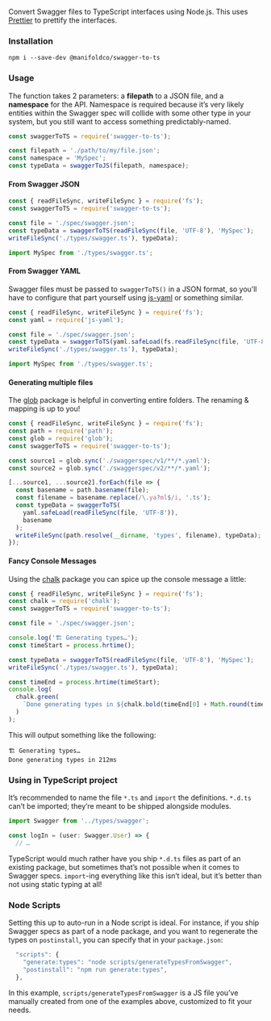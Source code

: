 Convert Swagger files to TypeScript interfaces using Node.js. This uses
[Prettier][prettier] to prettify the interfaces.

### Installation

```shell
npm i --save-dev @manifoldco/swagger-to-ts
```

### Usage

The function takes 2 parameters: a **filepath** to a JSON file, and a
**namespace** for the API. Namespace is required because it’s very likely
entities within the Swagger spec will collide with some other type in your
system, but you still want to access something predictably-named.

```js
const swaggerToTS = require('swagger-to-ts');

const filepath = './path/to/my/file.json';
const namespace = 'MySpec';
const typeData = swaggerToJS(filepath, namespace);
```

#### From Swagger JSON

```js
const { readFileSync, writeFileSync } = require('fs');
const swaggerToTS = require('swagger-to-ts');

const file = './spec/swagger.json';
const typeData = swaggerToTS(readFileSync(file, 'UTF-8'), 'MySpec');
writeFileSync('./types/swagger.ts'), typeData);
```

```js
import MySpec from './types/swagger.ts';
```

#### From Swagger YAML

Swagger files must be passed to `swaggerToTS()` in a JSON format, so you’ll
have to configure that part yourself using [js-yaml][js-yaml] or something
similar.

```js
const { readFileSync, writeFileSync } = require('fs');
const yaml = require('js-yaml');

const file = './spec/swagger.json';
const typeData = swaggerToTS(yaml.safeLoad(fs.readFileSync(file, 'UTF-8')), 'MySpec');
writeFileSync('./types/swagger.ts'), typeData);
```

```js
import MySpec from './types/swagger.ts';
```

#### Generating multiple files

The [glob][glob] package is helpful in converting entire folders. The
renaming & mapping is up to you!

```js
const { readFileSync, writeFileSync } = require('fs');
const path = require('path');
const glob = require('glob');
const swaggerToTS = require('swagger-to-ts');

const source1 = glob.sync('./swaggerspec/v1/**/*.yaml');
const source2 = glob.sync('./swaggerspec/v2/**/*.yaml');

[...source1, ...source2].forEach(file => {
  const basename = path.basename(file);
  const filename = basename.replace(/\.ya?ml$/i, '.ts');
  const typeData = swaggerToTS(
    yaml.safeLoad(readFileSync(file, 'UTF-8')),
    basename
  );
  writeFileSync(path.resolve(__dirname, 'types', filename), typeData);
});
```

#### Fancy Console Messages

Using the [chalk][chalk] package you can spice up the console message a little:

```js
const { readFileSync, writeFileSync } = require('fs');
const chalk = require('chalk');
const swaggerToTS = require('swagger-to-ts');

const file = './spec/swagger.json';

console.log('🏗 Generating types…');
const timeStart = process.hrtime();

const typeData = swaggerToTS(readFileSync(file, 'UTF-8'), 'MySpec');
writeFileSync('./types/swagger.ts'), typeData);

const timeEnd = process.hrtime(timeStart);
console.log(
  chalk.green(
    `Done generating types in ${chalk.bold(timeEnd[0] + Math.round(timeEnd[1] / 1000000))}ms`
  )
);
```

This will output something like the following:

```shell
🏗 Generating types…
Done generating types in 212ms
```

### Using in TypeScript project

It’s recommended to name the file `*.ts` and `import` the definitions. `*.d.ts`
can’t be imported; they’re meant to be shipped alongside modules.

```js
import Swagger from '../types/swagger';

const logIn = (user: Swagger.User) => {
  // …
```

TypeScript would much rather have you ship `*.d.ts` files as part of an
existing package, but sometimes that’s not possible when it comes to Swagger
specs. `import`-ing everything like this isn’t ideal, but it’s better than
not using static typing at all!

### Node Scripts

Setting this up to auto-run in a Node script is ideal. For instance, if you
ship Swagger specs as part of a node package, and you want to regenerate the
types on `postinstall`, you can specify that in your `package.json`:

```js
  "scripts": {
    "generate:types": "node scripts/generateTypesFromSwagger",
    "postinstall": "npm run generate:types",
  },
```

In this example, `scripts/generateTypesFromSwagger` is a JS file you’ve manually
created from one of the examples above, customized to fit your needs.

[chalk]: https://www.npmjs.com/package/chalk
[glob]: https://npmjs.com/glob
[js-yaml]: https://npmjs.com/js-yaml
[prettier]: https://npmjs.com/prettier
